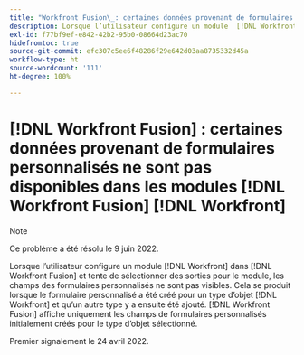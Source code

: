 ```yaml
---
title: "Workfront Fusion\_: certaines données provenant de formulaires personnalisés ne sont pas disponibles dans les modules [!UICONTROL Workfront Fusion]"
description: Lorsque l’utilisateur configure un module  [!DNL Workfront]  dans  [!DNL Workfront Fusion] et tente de sélectionner des sorties pour le module, les champs des formulaires personnalisés n’apparaissent pas.
exl-id: f77bf9ef-e842-42b2-95b0-08664d23ac70
hidefromtoc: true
source-git-commit: efc307c5ee6f48286f29e642d03aa8735332d45a
workflow-type: ht
source-wordcount: '111'
ht-degree: 100%

---
```


# [!DNL Workfront Fusion] : certaines données provenant de formulaires personnalisés ne sont pas disponibles dans les modules [!DNL Workfront Fusion] [!DNL Workfront]

>[!NOTE]
>
>Ce problème a été résolu le 9 juin 2022.

Lorsque l’utilisateur configure un module [!DNL Workfront] dans [!DNL Workfront Fusion] et tente de sélectionner des sorties pour le module, les champs des formulaires personnalisés ne sont pas visibles. Cela se produit lorsque le formulaire personnalisé a été créé pour un type d’objet [!DNL Workfront] et qu’un autre type y a ensuite été ajouté. [!DNL Workfront Fusion] affiche uniquement les champs de formulaires personnalisés initialement créés pour le type d’objet sélectionné.

Premier signalement le 24 avril 2022.
